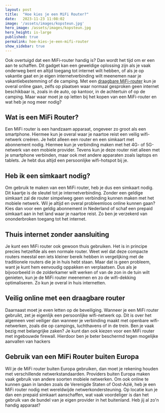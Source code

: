 ```yaml
---
layout: post
title:  "Hoe kies je een MiFi Router?"
date:   2023-11-23 11:08:02
image: '/assets/images/kopsteun.jpg'
hero_image: /assets/images/kopsteun.jpg
hero_height: is-large
published: true
permalink: hoe-kies-je-een-mifi-router
show_sidebar: true
---
```


Ook overtuigd dat een MiFi-router handig is? Dan wordt het tijd om er een aan te schaffen. Dit gadget kan een geweldige oplossing zijn als je vaak onderweg bent en altijd toegang tot internet wilt hebben, of als je op vakantie gaat en je eigen internetverbinding wilt meenemen naar je vakantiebestemming of de camping. Met een [draagbare MiFi-router](https://powermifi.com/) kun je overal online gaan, zelfs op plaatsen waar normaal gesproken geen internet beschikbaar is, zoals in de auto, op kantoor, in de achtertuin of op de camping. Maar waar moet je op letten bij het kopen van een MiFi-router en wat heb je nog meer nodig?

## Wat is een MiFi Router?

Een MiFi router is een handzaam apparaat, ongeveer zo groot als een smartphone. Hiermee kun je overal waar je naartoe reist een veilig wifi-netwerk creëren. Je hebt alleen een router en een simkaart met abonnement nodig. Hiermee kun je verbinding maken met het 4G- of 5G-netwerk van een mobiele provider. Tevens kun je deze router niet alleen met je smartphone verbinden, maar ook met andere apparaten zoals laptops en tablets. Je hebt dus altijd een persoonlijke wifi-hotspot bij je.

## Heb ik een simkaart nodig?

Om gebruik te maken van een MiFi router, heb je dus een simkaart nodig. Dit kaartje is de sleutel tot je internetverbinding. Zonder een geldige simkaart zal de router simpelweg geen verbinding kunnen maken met het mobiele netwerk. Wil je altijd en overal probleemloos online kunnen gaan? Kies dan voor een geldig abonnement in Nederland of schaf een prepaid simkaart aan in het land waar je naartoe reist. Zo ben je verzekerd van ononderbroken toegang tot het internet.

## Thuis internet zonder aansluiting

Je kunt een MiFi router ook gewoon thuis gebruiken. Het is in principe precies hetzelfde als een normale router. Weet wel dat deze compacte routers meestal een iets kleiner bereik hebben in vergelijking met de traditionele routers die je in huis hebt staan. Maar dat is geen probleem, want je kunt hem eenvoudig oppakken en verplaatsen. Dus als je bijvoorbeeld in de zolderkamer wilt werken of van de zon in de tuin wilt genieten, kun je de MiFi router meenemen en zo de wifi-dekking optimaliseren. Zo kun je overal in huis internetten.

## Veilig online met een draagbare router

Daarnaast moet je even letten op de beveiliging. Wanneer je een MiFi router gebruikt, zet je eigenlijk een persoonlijke wifi-netwerk op. Dit is over het algemeen veel veiliger dan wanneer je verbinding maakt met openbare wifi-netwerken, zoals die op campings, luchthavens of in de trein. Ben je vaak bezig met belangrijke zaken? Je kunt dan ook kiezen voor een MiFi router met ingebouwde firewall. Hierdoor ben je beter beschermd tegen mogelijke aanvallen van hackers

## Gebruik van een MiFi Router buiten Europa

Wil je de MiFi router buiten Europa gebruiken, dan moet je rekening houden met verschillende netwerkstandaarden. Providers buiten Europa maken vaak gebruik van andere soorten mobiele netwerken. Om ook online te kunnen gaan in landen zoals de Verenigde Staten of Oost-Azië, heb je een MiFi router nodig met wereldwijde netwerkondersteuning. Op locatie kun je dan een prepaid simkaart aanschaffen, wat vaak voordeliger is dan het gebruik van de bundel van je eigen provider in het buitenland. Heb jij al zo'n handig apparaat?